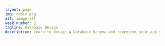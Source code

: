```yaml
---
layout: page
img: cabin.png
alt: image-alt
week_number: 2
tagline: Database Design
description: Learn to design a Database Schema and represent your app's domain. Build relationships between objects, and learn the basics of SQL

---
```

